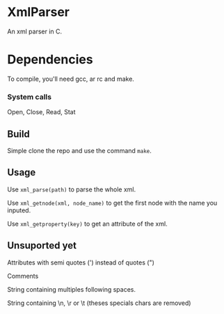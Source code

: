 # XmlParser

An xml parser in C.

# Dependencies
To compile, you'll need gcc, ar rc and make.

### System calls
Open, Close, Read, Stat

## Build
Simple clone the repo and use the command ``make``.

## Usage
Use ``xml_parse(path)`` to parse the whole xml.

Use ``xml_getnode(xml, node_name)`` to get the first node with the name you inputed.

Use ``xml_getproperty(key)`` to get an attribute of the xml.

## Unsuported yet
Attributes with semi quotes (') instead of quotes (")

Comments

String containing multiples following spaces.

String containing \n, \r or \t (theses specials chars are removed)

